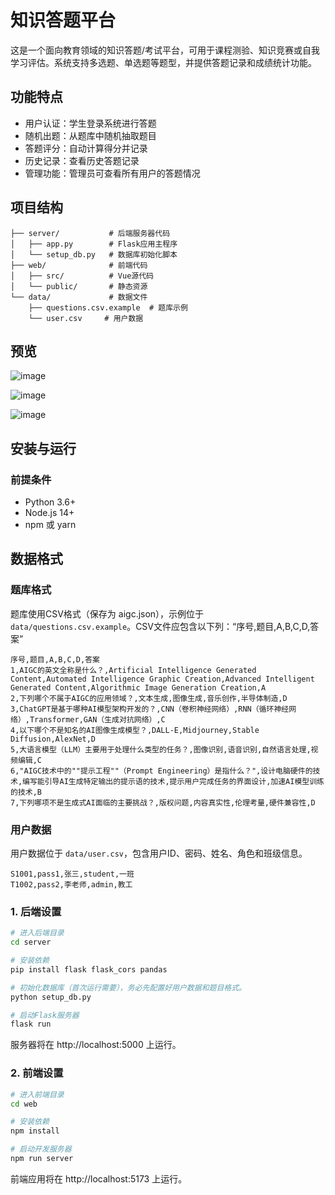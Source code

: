 # 知识答题平台

这是一个面向教育领域的知识答题/考试平台，可用于课程测验、知识竞赛或自我学习评估。系统支持多选题、单选题等题型，并提供答题记录和成绩统计功能。

## 功能特点

- 用户认证：学生登录系统进行答题
- 随机出题：从题库中随机抽取题目
- 答题评分：自动计算得分并记录
- 历史记录：查看历史答题记录
- 管理功能：管理员可查看所有用户的答题情况

## 项目结构

```
├── server/           # 后端服务器代码
│   ├── app.py        # Flask应用主程序
│   └── setup_db.py   # 数据库初始化脚本
├── web/              # 前端代码
│   ├── src/          # Vue源代码
│   └── public/       # 静态资源
└── data/             # 数据文件
    ├── questions.csv.example  # 题库示例
    └── user.csv     # 用户数据
```

## 预览

![image](https://github.com/user-attachments/assets/79e95ed8-866a-4437-80c8-1ac183dad545)

![image](https://github.com/user-attachments/assets/d439074f-ec27-4a8a-9e5c-19a3d90cd5a7)

![image](https://github.com/user-attachments/assets/d759f138-d01e-4cf9-b6df-5db86faf0aa2)





## 安装与运行

### 前提条件

- Python 3.6+
- Node.js 14+
- npm 或 yarn

## 数据格式

### 题库格式

题库使用CSV格式（保存为 aigc.json），示例位于 `data/questions.csv.example`。CSV文件应包含以下列：“序号,题目,A,B,C,D,答案”

```csv
序号,题目,A,B,C,D,答案
1,AIGC的英文全称是什么？,Artificial Intelligence Generated Content,Automated Intelligence Graphic Creation,Advanced Intelligent Generated Content,Algorithmic Image Generation Creation,A
2,下列哪个不属于AIGC的应用领域？,文本生成,图像生成,音乐创作,半导体制造,D
3,ChatGPT是基于哪种AI模型架构开发的？,CNN（卷积神经网络）,RNN（循环神经网络）,Transformer,GAN（生成对抗网络）,C
4,以下哪个不是知名的AI图像生成模型？,DALL-E,Midjourney,Stable Diffusion,AlexNet,D
5,大语言模型（LLM）主要用于处理什么类型的任务？,图像识别,语音识别,自然语言处理,视频编辑,C
6,"AIGC技术中的""提示工程""（Prompt Engineering）是指什么？",设计电脑硬件的技术,编写能引导AI生成特定输出的提示语的技术,提示用户完成任务的界面设计,加速AI模型训练的技术,B
7,下列哪项不是生成式AI面临的主要挑战？,版权问题,内容真实性,伦理考量,硬件兼容性,D
```

### 用户数据

用户数据位于 `data/user.csv`，包含用户ID、密码、姓名、角色和班级信息。

```csv
S1001,pass1,张三,student,一班
T1002,pass2,李老师,admin,教工
```

### 1. 后端设置

```bash
# 进入后端目录
cd server

# 安装依赖
pip install flask flask_cors pandas

# 初始化数据库（首次运行需要），务必先配置好用户数据和题目格式。
python setup_db.py

# 启动Flask服务器
flask run
```

服务器将在 http://localhost:5000 上运行。

### 2. 前端设置

```bash
# 进入前端目录
cd web

# 安装依赖
npm install

# 启动开发服务器
npm run server
```

前端应用将在 http://localhost:5173 上运行。
